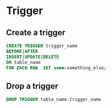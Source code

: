 # Trigger

## Create a trigger

```sql
CREATE TRIGGER trigger_name
BEFORE|AFTER
INSERT|UPDATE|DELETE
ON table_name
FOR EACH ROW  SET some=something_else;
```

## Drop a trigger

```sql
DROP TRIGGER table_name.trigger_name
```


